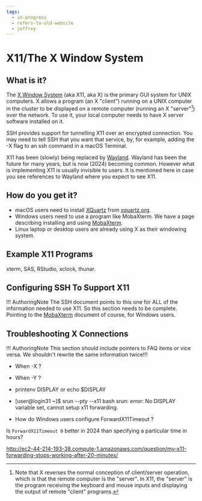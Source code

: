 ```yaml
---
tags:
  - in-progress
  - refers-to-old-website
  - jeffrey
---
```



# X11/The X Window System

## What is it?
The [X Window System](https://en.wikipedia.org/wiki/X_Window_System) (aka X11, aka X) is the primary GUI system for UNIX computers. X allows a program (an X "client") running on a UNIX computer in the cluster to be displayed on a remote computer (running an X "server"[^1]) over the network. To use it, your local computer needs to have X server software installed on it.

SSH provides support for tunnelling X11 over an encrypted connection. You may need to tell SSH that you want that service, by, for example, adding the -X flag to an ssh command in a macOS Terminal.

X11 has been (slowly) being replaced by [Wayland](https://en.wikipedia.org/wiki/Wayland_(protocol)). Wayland has been the future for many years, but is now (2024) becoming common. However what is implementing X11 is usually invisible to users. It is mentioned here in case you see references to Wayland where you expect to see X11.

[^1]: Note that X reverses the normal conception of client/server operation, which is that the remote computer is the "server". In X11, the "server" is the program receiving the keyboard and mouse inputs and displaying the output of remote "client" programs.

## How do you get it?

- macOS users need to install [XQuartz](https://en.wikipedia.org/wiki/XQuartz) from [xquartz.org](https://www.xquartz.org).
- Windows users need to use a program like MobaXterm. We have a page describing installing and using [MobaXterm](mobaxterm.md).
- Linux laptop or desktop users are already using X as their windowing system.

## Example X11 Programs

xterm, SAS, RStudio, xclock, thunar.

## Configuring SSH To Support X11
!!! AuthoringNote
    The SSH document points to this one for ALL of the information needed to use X11. So this section needs to be complete. Pointing to the [MobaXterm](mobaxterm.md) document of course, for Windows users.


## Troubleshooting X Connections

!!! AuthoringNote
    This section should include pointers to FAQ items or vice versa. We shouldn't rewrite the same information twice!!!
    
- When -X ?
- When -Y ?

- printenv DISPLAY or echo $DISPLAY

- [user@login31 ~]$ srun --pty --x11 bash
srun: error: No DISPLAY variable set, cannot setup x11 forwarding.

- How do Windows users configure ForwardX11Timeout ?

Is `ForwardX11Timeout 0` better in 2024 than specifying a particular time in hours?

http://ec2-44-214-193-38.compute-1.amazonaws.com/question/my-x11-forwarding-stops-working-after-20-minutes/
